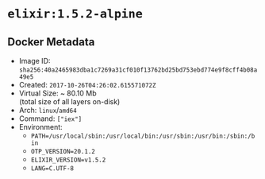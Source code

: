 # `elixir:1.5.2-alpine`

## Docker Metadata

- Image ID: `sha256:40a2465983dba1c7269a31cf010f13762bd25bd753ebd774e9f8cff4b08a49e5`
- Created: `2017-10-26T04:26:02.615571072Z`
- Virtual Size: ~ 80.10 Mb  
  (total size of all layers on-disk)
- Arch: `linux`/`amd64`
- Command: `["iex"]`
- Environment:
  - `PATH=/usr/local/sbin:/usr/local/bin:/usr/sbin:/usr/bin:/sbin:/bin`
  - `OTP_VERSION=20.1.2`
  - `ELIXIR_VERSION=v1.5.2`
  - `LANG=C.UTF-8`
